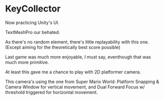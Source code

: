 # KeyCollector

Now practicing Unity's UI.

TextMeshPro our behated.

As there's no random element,
there's little replayability with this one.
(Except aiming for the theoretically best score possible)

Last game was much more enjoyable, I must say,
eventhough that was much more primitive.

At least this gave me a chance to play with 2D platformer camera.

This camera's using the one from Super Mario World:
Platform Snapping & Camera Window for vertical movement,
and Dual Forward Focus w/ threshold triggered for horizontal movement.
